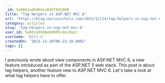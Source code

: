 ```yaml
---
_id: 5a88e1adbd6dca0d5f0d24b0
title: "Tag Helpers in ASP.NET MVC 6"
url: 'https://blog.mariusschulz.com/2015/12/14/tag-helpers-in-asp-net-mvc-6'
category: articles
slug: 'tag-helpers-in-asp-net-mvc-6'
user_id: 5a83ce59d6eb0005c4ecda2c
username: 'bill-s'
createdOn: '2015-12-20T06:23:10.000Z'
tags: []
---
```


I previously wrote about view components in ASP.NET MVC 6, a new feature introduced as part of the ASP.NET 5 web stack. This post is about tag helpers, another feature new to ASP.NET MVC 6. Let's take a look at what tag helpers have to offer.

